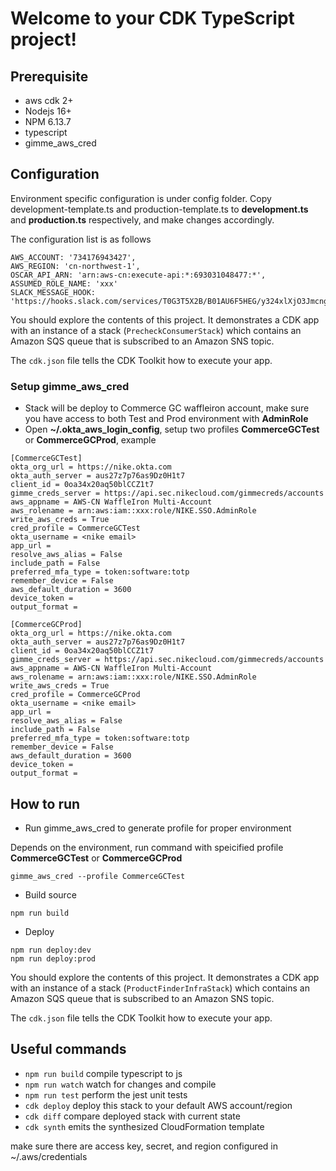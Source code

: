 # Welcome to your CDK TypeScript project!


## Prerequisite

 * aws cdk 2+
 * Nodejs 16+
 * NPM 6.13.7
 * typescript
 * gimme_aws_cred

## Configuration

Environment specific configuration is under config folder. Copy development-template.ts and production-template.ts to **development.ts** and **production.ts** respectively, and make changes accordingly.

The configuration list is as follows
```
AWS_ACCOUNT: '734176943427',
AWS_REGION: 'cn-northwest-1',
OSCAR_API_ARN: 'arn:aws-cn:execute-api:*:693031048477:*',
ASSUMED_ROLE_NAME: 'xxx'
SLACK_MESSAGE_HOOK: 'https://hooks.slack.com/services/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',
```


You should explore the contents of this project. It demonstrates a CDK app with an instance of a stack (`PrecheckConsumerStack`)
which contains an Amazon SQS queue that is subscribed to an Amazon SNS topic.

The `cdk.json` file tells the CDK Toolkit how to execute your app.

### Setup gimme_aws_cred

  * Stack will be deploy to Commerce GC waffleiron account, make sure you have access to both Test and Prod environment with **AdminRole**
  * Open **~/.okta_aws_login_config**, setup two profiles **CommerceGCTest** or **CommerceGCProd**, example
```
[CommerceGCTest]
okta_org_url = https://nike.okta.com
okta_auth_server = aus27z7p76as9Dz0H1t7
client_id = 0oa34x20aq50blCCZ1t7
gimme_creds_server = https://api.sec.nikecloud.com/gimmecreds/accounts
aws_appname = AWS-CN WaffleIron Multi-Account
aws_rolename = arn:aws:iam::xxx:role/NIKE.SSO.AdminRole
write_aws_creds = True
cred_profile = CommerceGCTest
okta_username = <nike email>
app_url =
resolve_aws_alias = False
include_path = False
preferred_mfa_type = token:software:totp
remember_device = False
aws_default_duration = 3600
device_token =
output_format =

[CommerceGCProd]
okta_org_url = https://nike.okta.com
okta_auth_server = aus27z7p76as9Dz0H1t7
client_id = 0oa34x20aq50blCCZ1t7
gimme_creds_server = https://api.sec.nikecloud.com/gimmecreds/accounts
aws_appname = AWS-CN WaffleIron Multi-Account
aws_rolename = arn:aws:iam::xxx:role/NIKE.SSO.AdminRole
write_aws_creds = True
cred_profile = CommerceGCProd
okta_username = <nike email>
app_url =
resolve_aws_alias = False
include_path = False
preferred_mfa_type = token:software:totp
remember_device = False
aws_default_duration = 3600
device_token =
output_format =
```

## How to run

 * Run gimme_aws_cred to generate profile for proper environment

Depends on the environment, run command with speicified profile **CommerceGCTest** or **CommerceGCProd**
 ```
 gimme_aws_cred --profile CommerceGCTest
 ```
 * Build source
 ```
 npm run build
 ```
 * Deploy
 ```
npm run deploy:dev
npm run deploy:prod
 ```

You should explore the contents of this project. It demonstrates a CDK app with an instance of a stack (`ProductFinderInfraStack`)
which contains an Amazon SQS queue that is subscribed to an Amazon SNS topic.

The `cdk.json` file tells the CDK Toolkit how to execute your app.

## Useful commands

 * `npm run build`   compile typescript to js
 * `npm run watch`   watch for changes and compile
 * `npm run test`    perform the jest unit tests
 * `cdk deploy`      deploy this stack to your default AWS account/region
 * `cdk diff`        compare deployed stack with current state
 * `cdk synth`       emits the synthesized CloudFormation template

 make sure there are access key, secret, and region configured in ~/.aws/credentials
